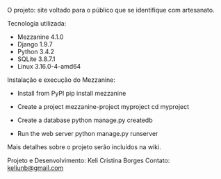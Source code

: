 O projeto: site voltado para o público que se identifique com
artesanato.

Tecnologia utilizada:
* Mezzanine 4.1.0
* Django 1.9.7
* Python 3.4.2
* SQLite 3.8.7.1
* Linux 3.16.0-4-amd64

Instalação e execução do Mezzanine:

* Install from PyPI
pip install mezzanine

* Create a project
mezzanine-project myproject
cd myproject

* Create a database
python manage.py createdb

* Run the web server
python manage.py runserver

Mais detalhes sobre o projeto serão incluídos na wiki.

Projeto e Desenvolvimento: Keli Cristina Borges
Contato: keliunb@gmail.com


